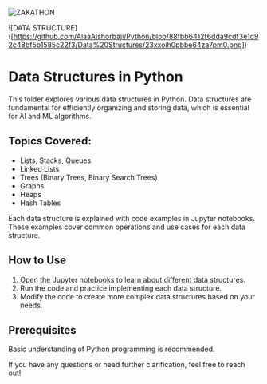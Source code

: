![ZAKATHON]([https://github.com/AlaaAlshorbaji/Python/blob/0e104e946e9405b296bdec0d637ef647005a8370/logo%20inverted.jpg])

![DATA STRUCTURE]
([https://github.com/AlaaAlshorbaji/Python/blob/88fbb6412f6dda9cdf3e1d92c48bf5b1585c22f3/Data%20Structures/23xxoih0pbbe64za7pm0.png])


# Data Structures in Python

This folder explores various data structures in Python. Data structures are fundamental for efficiently organizing and storing data, which is essential for AI and ML algorithms.

## Topics Covered:

- Lists, Stacks, Queues
- Linked Lists
- Trees (Binary Trees, Binary Search Trees)
- Graphs
- Heaps
- Hash Tables

Each data structure is explained with code examples in Jupyter notebooks. These examples cover common operations and use cases for each data structure.

## How to Use

1. Open the Jupyter notebooks to learn about different data structures.
2. Run the code and practice implementing each data structure.
3. Modify the code to create more complex data structures based on your needs.

## Prerequisites

Basic understanding of Python programming is recommended.

If you have any questions or need further clarification, feel free to reach out!
